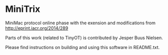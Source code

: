 MiniTrix
========

MiniMac protocol online phase with the exension and modifications from http://eprint.iacr.org/2014/289

Parts of this work (related to TinyOT) is contributed by Jesper Buus Nielsen.


Please find instructions on building and using this software in README.txt.
